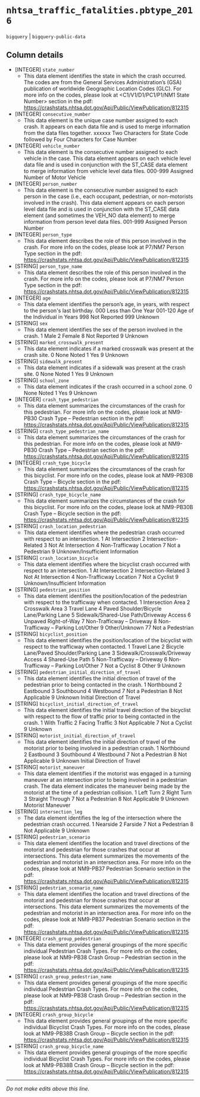 # `nhtsa_traffic_fatalities.pbtype_2016`
`bigquery` | `bigquery-public-data`

## Column details
* [INTEGER]   `state_number`
  - This data element identifies the state in which the crash occurred. The codes are from the General Services Administration’s (GSA) publication of worldwide Geographic Location Codes (GLC). For more info on the codes, please look at <C1/V1/D1/PC1/P1/NM1 State Number> section in the pdf: https://crashstats.nhtsa.dot.gov/Api/Public/ViewPublication/812315
* [INTEGER]   `consecutive_number`
  - This data element is the unique case number assigned to each crash. It appears on each data file and is used to merge information from the data files together. xxxxxx Two Characters for State Code followed by Four Characters for Case Number
* [INTEGER]   `vehicle_number`
  - This data element is the consecutive number assigned to each vehicle in the case. This data element appears on each vehicle level data file and is used in conjunction with the ST_CASE data element to merge information from vehicle level data files. 000-999 Assigned Number of Motor Vehicle
* [INTEGER]   `person_number`
  - This data element is the consecutive number assigned to each person in the case (i.e., each occupant, pedestrian, or non-motorists involved in the crash). This data element appears on each person level data file and is used in conjunction with the ST_CASE data element (and sometimes the VEH_NO data element) to merge information from person level data files. 001-999 Assigned Person Number
* [INTEGER]   `person_type`
  - This data element describes the role of this person involved in the crash. For more info on the codes, please look at P7/NM7 Person Type section in the pdf: https://crashstats.nhtsa.dot.gov/Api/Public/ViewPublication/812315
* [STRING]    `person_type_name`
  - This data element describes the role of this person involved in the crash. For more info on the codes, please look at P7/NM7 Person Type section in the pdf: https://crashstats.nhtsa.dot.gov/Api/Public/ViewPublication/812315
* [INTEGER]   `age`
  - This data element identifies the person’s age, in years, with respect to the person's last birthday. 000 Less than One Year 001-120 Age of the Individual in Years 998 Not Reported 999 Unknown
* [STRING]    `sex`
  - This data element identifies the sex of the person involved in the crash. 1 Male 2 Female 8 Not Reported 9 Unknown
* [STRING]    `marked_crosswalk_present`
  - This data element indicates if a marked crosswalk was present at the crash site. 0 None Noted 1 Yes 9 Unknown
* [STRING]    `sidewalk_present`
  - This data element indicates if a sidewalk was present at the crash site. 0 None Noted 1 Yes 9 Unknown
* [STRING]    `school_zone`
  - This data element indicates if the crash occurred in a school zone. 0 None Noted 1 Yes 9 Unknown
* [INTEGER]   `crash_type_pedestrian`
  - This data element summarizes the circumstances of the crash for this pedestrian. For more info on the codes, please look at NM9-PB30 Crash Type – Pedestrian section in the pdf: https://crashstats.nhtsa.dot.gov/Api/Public/ViewPublication/812315
* [STRING]    `crash_type_pedestrian_name`
  - This data element summarizes the circumstances of the crash for this pedestrian. For more info on the codes, please look at NM9-PB30 Crash Type – Pedestrian section in the pdf: https://crashstats.nhtsa.dot.gov/Api/Public/ViewPublication/812315
* [INTEGER]   `crash_type_bicycle`
  - This data element summarizes the circumstances of the crash for this bicyclist. For more info on the codes, please look at NM9-PB30B Crash Type – Bicycle section in the pdf: https://crashstats.nhtsa.dot.gov/Api/Public/ViewPublication/812315
* [STRING]    `crash_type_bicycle_name`
  - This data element summarizes the circumstances of the crash for this bicyclist. For more info on the codes, please look at NM9-PB30B Crash Type – Bicycle section in the pdf: https://crashstats.nhtsa.dot.gov/Api/Public/ViewPublication/812315
* [STRING]    `crash_location_pedestrian`
  - This data element identifies where the pedestrian crash occurred with respect to an intersection. 1 At Intersection 2 Intersection-Related 3 Not At Intersection 4 Non-Trafficway Location 7 Not a Pedestrian 9 Unknown/Insufficient Information
* [STRING]    `crash_location_bicycle`
  - This data element identifies where the bicyclist crash occurred with respect to an intersection. 1 At Intersection 2 Intersection-Related 3 Not At Intersection 4 Non-Trafficway Location 7 Not a Cyclist 9 Unknown/Insufficient Information
* [STRING]    `pedestrian_position`
  - This data element identifies the position/location of the pedestrian with respect to the trafficway when contacted. 1 Intersection Area 2 Crosswalk Area 3 Travel Lane 4 Paved Shoulder/Bicycle Lane/Parking Lane 5 Sidewalk/Shared-Use Path/Driveway Access 6 Unpaved Right-of-Way 7 Non-Trafficway – Driveway 8 Non-Trafficway – Parking Lot/Other 9 Other/Unknown 77 Not a Pedestrian
* [STRING]    `bicyclist_position`
  - This data element identifies the position/location of the bicyclist with respect to the trafficway when contacted. 1 Travel Lane 2 Bicycle Lane/Paved Shoulder/Parking Lane 3 Sidewalk/Crosswalk/Driveway Access 4 Shared-Use Path 5 Non-Trafficway – Driveway 6 Non-Trafficway – Parking Lot/Other 7 Not a Cyclist 8 Other 9 Unknown
* [STRING]    `pedestrian_initial_direction_of_travel`
  - This data element identifies the initial direction of travel of the pedestrian prior to being contacted in the crash. 1 Northbound 2 Eastbound 3 Southbound 4 Westbound 7 Not a Pedestrian 8 Not Applicable 9 Unknown Initial Direction of Travel
* [STRING]    `bicyclist_initial_direction_of_travel`
  - This data element identifies the initial travel direction of the bicyclist with respect to the flow of traffic prior to being contacted in the crash. 1 With Traffic 2 Facing Traffic 3 Not Applicable 7 Not a Cyclist 9 Unknown
* [STRING]    `motorist_initial_direction_of_travel`
  - This data element identifies the initial direction of travel of the motorist prior to being involved in a pedestrian crash. 1 Northbound 2 Eastbound 3 Southbound 4 Westbound 7 Not a Pedestrian 8 Not Applicable 9 Unknown Initial Direction of Travel
* [STRING]    `motorist_maneuver`
  - This data element identifies if the motorist was engaged in a turning maneuver at an intersection prior to being involved in a pedestrian crash. The data element indicates the maneuver being made by the motorist at the time of a pedestrian collision. 1 Left Turn 2 Right Turn 3 Straight Through 7 Not a Pedestrian 8 Not Applicable 9 Unknown Motorist Maneuver
* [STRING]    `intersection_leg`
  - The data element identifies the leg of the intersection where the pedestrian crash occurred. 1 Nearside 2 Farside 7 Not a Pedestrian 8 Not Applicable 9 Unknown
* [STRING]    `pedestrian_scenario`
  - This data element identifies the location and travel directions of the motorist and pedestrian for those crashes that occur at intersections. This data element summarizes the movements of the pedestrian and motorist in an intersection area. For more info on the codes, please look at NM9-PB37 Pedestrian Scenario section in the pdf: https://crashstats.nhtsa.dot.gov/Api/Public/ViewPublication/812315
* [STRING]    `pedestrian_scenario_name`
  - This data element identifies the location and travel directions of the motorist and pedestrian for those crashes that occur at intersections. This data element summarizes the movements of the pedestrian and motorist in an intersection area. For more info on the codes, please look at NM9-PB37 Pedestrian Scenario section in the pdf: https://crashstats.nhtsa.dot.gov/Api/Public/ViewPublication/812315
* [INTEGER]   `crash_group_pedestrian`
  - This data element provides general groupings of the more specific individual Pedestrian Crash Types. For more info on the codes, please look at NM9-PB38 Crash Group – Pedestrian section in the pdf: https://crashstats.nhtsa.dot.gov/Api/Public/ViewPublication/812315
* [STRING]    `crash_group_pedestrian_name`
  - This data element provides general groupings of the more specific individual Pedestrian Crash Types. For more info on the codes, please look at NM9-PB38 Crash Group – Pedestrian section in the pdf: https://crashstats.nhtsa.dot.gov/Api/Public/ViewPublication/812315
* [INTEGER]   `crash_group_bicycle`
  - This data element provides general groupings of the more specific individual Bicyclist Crash Types. For more info on the codes, please look at NM9-PB38B Crash Group – Bicycle section in the pdf: https://crashstats.nhtsa.dot.gov/Api/Public/ViewPublication/812315
* [STRING]    `crash_group_bicycle_name`
  - This data element provides general groupings of the more specific individual Bicyclist Crash Types. For more info on the codes, please look at NM9-PB38B Crash Group – Bicycle section in the pdf: https://crashstats.nhtsa.dot.gov/Api/Public/ViewPublication/812315

-------------------------------------------------------------------------------
*Do not make edits above this line.*
